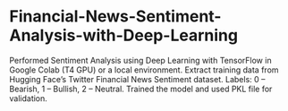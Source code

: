# Financial-News-Sentiment-Analysis-with-Deep-Learning
Performed Sentiment Analysis using Deep Learning with TensorFlow in Google Colab (T4 GPU) or a local environment. Extract training data from Hugging Face’s Twitter Financial News Sentiment dataset. Labels: 0 – Bearish, 1 – Bullish, 2 – Neutral. Trained the model and used PKL file for validation.
